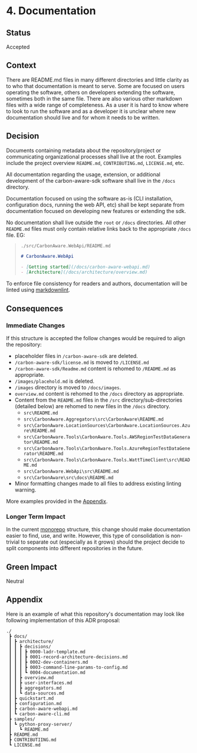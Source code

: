# 4. Documentation

## Status

Accepted

## Context

There are README.md files in many different directories and little clarity as to
who that documentation is meant to serve. Some are focused on users operating
the software, others on developers extending the software, sometimes both in the
same file. There are also various other markdown files with a wide range of
completeness. As a user it is hard to know where to look to run the software and
as a developer it is unclear where new documentation should live and for whom it
needs to be written.

## Decision

Documents containing metadata about the repository/project or communicating
organizational processes shall live at the root. Examples include the project
overview `README.md`, `CONTRIBUTING.md`, `LICENSE.md`, etc.

All documentation regarding the usage, extension, or additional development of
the carbon-aware-sdk software shall live in the `/docs` directory.

Documentation focused on using the software as-is (CLI installation,
configuration docs, running the web API, etc) shall be kept separate from
documentation focused on developing new features or extending the sdk.

No documentation shall live outside the `root` or `/docs` directories. All other
`README.md` files must only contain relative links back to the appropriate
`/docs` file. EG:

> `./src/CarbonAware.WebApi/README.md`
>
> ```markdown
> # CarbonAware.WebApi
>
> - [Getting started](/docs/carbon-aware-webapi.md)
> - [Architecture](/docs/architecture/overview.md)
> ```

To enforce file consistency for readers and authors, documentation will be
linted using
[markdownlint](https://github.com/DavidAnson/markdownlint/tree/main).

## Consequences

### Immediate Changes

If this structure is accepted the follow changes would be required to align the
repository:

- placeholder files in `/carbon-aware-sdk` are deleted.
- `/carbon-aware-sdk/license.md` is moved to `/LICENSE.md`
- `/carbon-aware-sdk/Readme.md` content is rehomed to `/README.md` as
  appropriate.
- `/images/placehold.md` is deleted.
- `/images` directory is moved to `/docs/images`.
- `overview.md` content is rehomed to the `/docs` directory as
  appropriate.
- Content from the `README.md` files in the `/src` directory/sub-directories
  (detailed below) are rehomed to new files in the `/docs` directory.
  - `src\README.md`
  - `src\CarbonAware.Aggregators\src\CarbonAware\README.md`
  - `src\CarbonAware.LocationSources\CarbonAware.LocationSources.Azure\README.md`
  - `src\CarbonAware.Tools\CarbonAware.Tools.AWSRegionTestDataGenerator\README.md`
  - `src\CarbonAware.Tools\CarbonAware.Tools.AzureRegionTestDataGenerator\README.md`
  - `src\CarbonAware.Tools\CarbonAware.Tools.WattTimeClient\src\README.md`
  - `src\CarbonAware.WebApi\src\README.md`
  - `src\CarbonAware\src\docs\README.md`
- Minor formatting changes made to all files to address existing linting
  warning.

More examples provided in the [Appendix](#appendix).

### Longer Term Impact

In the current [monorepo](https://en.wikipedia.org/wiki/Monorepo) structure,
this change should make documentation easier to find, use, and write. However,
this type of consolidation is non-trivial to separate out (especially as it
grows) should the project decide to split components into different repositories
in the future.

## Green Impact

Neutral

## Appendix

Here is an example of what this repository's documentation may look like
following implementation of this ADR proposal:

```text
./
 ┣ docs/
 ┃ ┣ architecture/
 ┃ ┃ ┣ decisions/
 ┃ ┃ ┃ ┣ 0000-ladr-template.md
 ┃ ┃ ┃ ┣ 0001-record-architecture-decisions.md
 ┃ ┃ ┃ ┣ 0002-dev-containers.md
 ┃ ┃ ┃ ┣ 0003-command-line-params-to-config.md
 ┃ ┃ ┃ ┗ 0004-documentation.md
 ┃ ┃ ┣ overview.md
 ┃ ┃ ┣ user-interfaces.md
 ┃ ┃ ┣ aggregators.md
 ┃ ┃ ┗ data-sources.md
 ┃ ┣ quickstart.md
 ┃ ┣ configuration.md
 ┃ ┣ carbon-aware-webapi.md
 ┃ ┗ carbon-aware-cli.md
 ┣ samples/
 ┃ ┗ python-proxy-server/
 ┃   ┗ README.md
 ┣ README.md
 ┣ CONTRIBUTIING.md
 ┗ LICENSE.md
```
